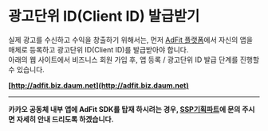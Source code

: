# 광고단위 ID(Client ID) 발급받기
실제 광고를 수신하고 수익을 창출하기 위해서는, 먼저 [AdFit 플랫폼](http://adfit.biz.daum.net)에서 자신의 앱을 매체로 등록하고 광고단위 ID(Client ID)를 발급받아야 합니다.<br>
아래의 웹 사이트에서 비즈니스 회원 가입 후, 앱 등록 / 광고단위 ID 발급 단계를 진행할 수 있습니다.

**[http://adfit.biz.daum.net](http://adfit.biz.daum.net)**

---------

**카카오 공동체 내부 앱에 AdFit SDK를 탑재 하시려는 경우, [SSP기획파트](https://kakao.agit.in/g/300009133/wall)에 문의 주시면 자세히 안내 드리도록 하겠습니다.**
